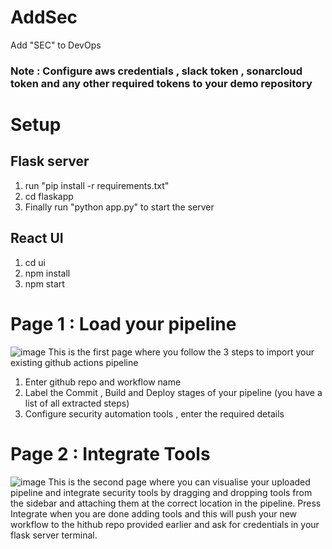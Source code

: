 # AddSec
Add "SEC" to DevOps
### Note : Configure aws credentials , slack token , sonarcloud token and any other required tokens to your demo repository 
# Setup
## Flask server
1) run "pip install -r requirements.txt"
2) cd flaskapp
3) Finally run  "python app.py" to start the server

## React UI
1) cd ui
2) npm install
3) npm start

# Page 1 : Load your pipeline
![image](https://user-images.githubusercontent.com/47681913/128626418-2f616cf7-e7ea-4362-80fb-44346c96aa26.png)
This is the first page where you follow the 3 steps to import your existing github actions pipeline
1) Enter github repo and workflow name
2) Label the Commit , Build and Deploy stages of your pipeline (you have a list of all extracted steps)
3) Configure security automation tools  , enter the required details

# Page 2 : Integrate Tools
![image](https://user-images.githubusercontent.com/47681913/128626573-210388cb-f490-482c-a6ec-fa2df883be8d.png)
This is the second page where you can visualise your uploaded pipeline and integrate security tools by dragging and dropping tools
from the sidebar and attaching them at the correct location in the pipeline.
Press Integrate when you are done adding tools and this will push your new workflow to the hithub repo provided earlier and ask for credentials in your flask server terminal.
